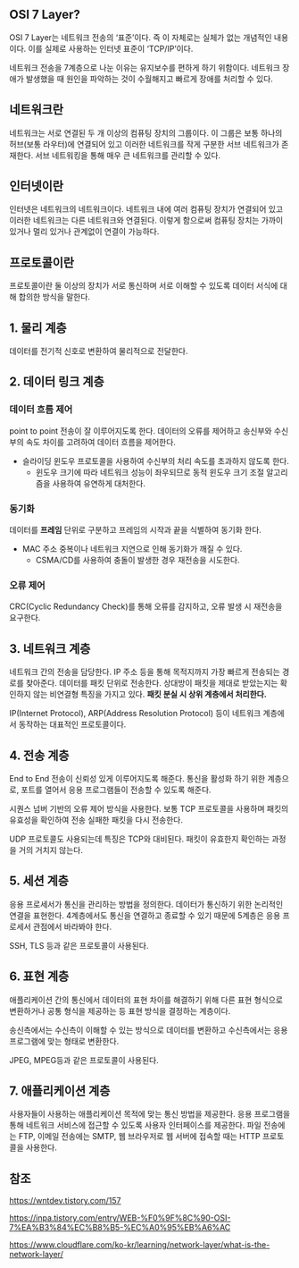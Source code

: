 ## OSI 7 Layer?
OSI 7 Layer는 네트워크 전송의 ‘표준’이다. 
즉 이 자체로는 실체가 없는 개념적인 내용이다. 이를 실제로 사용하는 인터넷 표준이 ‘TCP/IP’이다.

네트워크 전송을 7계층으로 나눈 이유는 유지보수를 편하게 하기 위함이다. 
네트워크 장애가 발생했을 때 원인을 파악하는 것이 수월해지고 빠르게 장애를 처리할 수 있다.

## 네트워크란

네트워크는 서로 연결된 두 개 이상의 컴퓨팅 장치의 그룹이다. 
이 그룹은 보통 하나의 허브(보통 라우터)에 연결되어 있고 이러한 네트워크를 작게 구분한 서브 네트워크가 존재한다.
서브 네트워킹을 통해 매우 큰 네트워크를 관리할 수 있다.

## 인터넷이란

인터넷은 네트워크의 네트워크이다.
네트워크 내에 여러 컴퓨팅 장치가 연결되어 있고 이러한 네트워크는 다른 네트워크와 연결된다.
이렇게 함으로써 컴퓨팅 장치는 가까이 있거나 멀리 있거나 관계없이 연결이 가능하다.

## 프로토콜이란

프로토콜이란 둘 이상의 장치가 서로 통신하며 서로 이해할 수 있도록 데이터 서식에 대해 합의한 방식을 말한다.

## 1. 물리 계층

데이터를 전기적 신호로 변환하여 물리적으로 전달한다.

## 2. 데이터 링크 계층

### 데이터 흐름 제어

point to point 전송이 잘 이루어지도록 한다. 데이터의 오류를 제어하고 송신부와 수신부의 속도 차이를 고려하여 데이터 흐름을 제어한다.

- 슬라이딩 윈도우 프로토콜을 사용하여 수신부의 처리 속도를 초과하지 않도록 한다.
    - 윈도우 크기에 따라 네트워크 성능이 좌우되므로 동적 윈도우 크기 조절 알고리즘을 사용하여 유연하게 대처한다.

### 동기화

데이터를 **프레임** 단위로 구분하고 프레임의 시작과 끝을 식별하여 동기화 한다.

- MAC 주소 중복이나 네트워크 지연으로 인해 동기화가 깨질 수 있다.
    - CSMA/CD를 사용하여 충돌이 발생한 경우 재전송을 시도한다.

### 오류 제어

CRC(Cyclic Redundancy Check)를 통해 오류를 감지하고, 오류 발생 시 재전송을 요구한다.

## 3. 네트워크 계층

네트워크 간의 전송을 담당한다. IP 주소 등을 통해 목적지까지 가장 빠르게 전송되는 경로를 찾아준다. 데이터를 패킷 단위로 전송한다. 상대방이 패킷을 제대로 받았는지는 확인하지 않는 비연결형 특징을 가지고 있다. **패킷 분실 시 상위 계층에서 처리한다.**

IP(Internet Protocol), ARP(Address Resolution Protocol) 등이 네트워크 계층에서 동작하는 대표적인 프로토콜이다.

## 4. 전송 계층

End to End 전송이 신뢰성 있게 이루어지도록 해준다. 통신을 활성화 하기 위한 계층으로, 포트를 열어서 응용 프로그램들이 전송할 수 있도록 해준다.

시퀀스 넘버 기반의 오류 제어 방식을 사용한다. 보통 TCP 프로토콜을 사용하며 패킷의 유효성을 확인하여 전송 실패한 패킷을 다시 전송한다.

UDP 프로토콜도 사용되는데 특징은 TCP와 대비된다. 패킷이 유효한지 확인하는 과정을 거의 거치지 않는다.

## 5. 세션 계층

응용 프로세서가 통신을 관리하는 방법을 정의한다. 데이터가 통신하기 위한 논리적인 연결을 표현한다. 4계층에서도 통신을 연결하고 종료할 수 있기 때문에 5계층은 응용 프로세서 관점에서 바라봐야 한다.

SSH, TLS 등과 같은 프로토콜이 사용된다.

## 6. 표현 계층

애플리케이션 간의 통신에서 데이터의 표현 차이를 해결하기 위해 다른 표현 형식으로 변환하거나 공통 형식을 제공하는 등 표현 방식을 결정하는 계층이다.

송신측에서는 수신측이 이해할 수 있는 방식으로 데이터를 변환하고 수신측에서는 응용 프로그램에 맞는 형태로 변환한다.

JPEG, MPEG등과 같은 프로토콜이 사용된다.

## 7. 애플리케이션 계층

사용자들이 사용하는 애플리케이션 목적에 맞는 통신 방법을 제공한다. 
응용 프로그램을 통해 네트워크 서비스에 접근할 수 있도록 사용자 인터페이스를 제공한다. 
파일 전송에는 FTP, 이메일 전송에는 SMTP, 웹 브라우저로 웹 서버에 접속할 때는 HTTP 프로토콜을 사용한다.

## 참조
https://wntdev.tistory.com/157

https://inpa.tistory.com/entry/WEB-%F0%9F%8C%90-OSI-7%EA%B3%84%EC%B8%B5-%EC%A0%95%EB%A6%AC

https://www.cloudflare.com/ko-kr/learning/network-layer/what-is-the-network-layer/